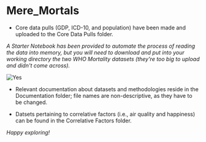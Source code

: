 # Mere_Mortals

* Core data pulls (GDP, ICD-10, and population) have been made and uploaded to the Core Data Pulls folder.

*A Starter Notebook has been provided to automate the process of reading the data into memory, but you will need to download and put into your working directory the two WHO Mortality datasets (they're too big to upload and didn't come across).*

![Yes](https://tenor.com/view/napoleondynamite-yes-score-excited-success-gif-4398883)

* Relevant documentation about datasets and methodologies reside in the Documentation folder; file names are non-descriptive, as they have to be changed.

* Datsets pertaining to correlative factors (i.e., air quality and happiness) can be found in the Correlative Factors folder.

*Happy exploring!*
